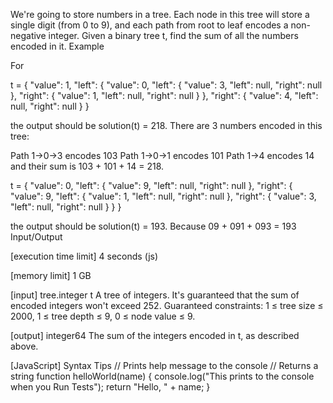 We're going to store numbers in a tree. Each node in this tree will store a single digit (from 0 to 9), and each path from root to leaf encodes a non-negative integer.
Given a binary tree t, find the sum of all the numbers encoded in it.
Example

For

t = {
    "value": 1,
    "left": {
        "value": 0,
        "left": {
            "value": 3,
            "left": null,
            "right": null
        },
        "right": {
            "value": 1,
            "left": null,
            "right": null
        }
    },
    "right": {
        "value": 4,
        "left": null,
        "right": null
    }
}

the output should be
solution(t) = 218.
There are 3 numbers encoded in this tree:

Path 1->0->3 encodes 103
Path 1->0->1 encodes 101
Path 1->4 encodes 14
and their sum is 103 + 101 + 14 = 218.

t = {
    "value": 0,
    "left": {
        "value": 9,
        "left": null,
        "right": null
    },
    "right": {
        "value": 9,
        "left": {
            "value": 1,
            "left": null,
            "right": null
        },
        "right": {
            "value": 3,
            "left": null,
            "right": null
        }
    }
}

the output should be
solution(t) = 193.
Because 09 + 091 + 093 = 193
Input/Output


[execution time limit] 4 seconds (js)


[memory limit] 1 GB


[input] tree.integer t
A tree of integers. It's guaranteed that the sum of encoded integers won't exceed 252.
Guaranteed constraints:
1 ≤ tree size ≤ 2000,
1 ≤ tree depth ≤ 9,
0 ≤ node value ≤ 9.


[output] integer64
The sum of the integers encoded in t, as described above.


[JavaScript] Syntax Tips
// Prints help message to the console
// Returns a string
function helloWorld(name) {
    console.log("This prints to the console when you Run Tests");
    return "Hello, " + name;
}



